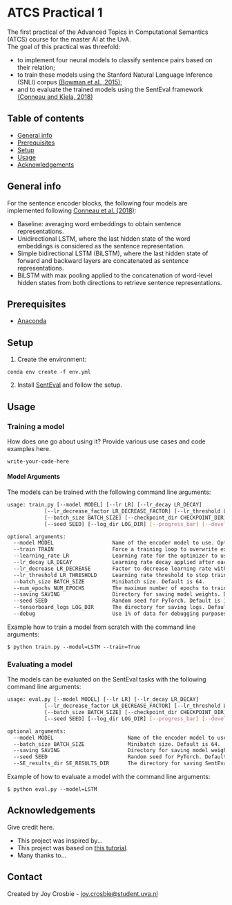 # ATCS Practical 1
The first practical of the Advanced Topics in Computational Semantics (ATCS) course for the master AI at the UvA.  
The goal of this practical was threefold:
* to implement four neural models to classify sentence pairs based on their relation;
* to train these models using the Stanford Natural Language Inference (SNLI) corpus [(Bowman
et al., 2015);](https://arxiv.org/pdf/1508.05326.pdf)
* and to evaluate the trained models using the SentEval framework [(Conneau and Kiela, 2018)](https://arxiv.org/pdf/1803.05449.pdf)

## Table of contents
* [General info](#general-info)
* [Prerequisites](#prerequisites)
* [Setup](#setup)
* [Usage](#usage)
* [Acknowledgements](#acknowledgements)


## General info
For the sentence encoder blocks, the following four models are implemented following [Conneau et al. (2018)](https://arxiv.org/pdf/1705.02364.pdf):
* Baseline: averaging word embeddings to obtain sentence representations.
* Unidirectional LSTM, where the last hidden state of the word embeddings is considered as the sentence representation.
* Simple bidirectional LSTM (BiLSTM), where the last hidden state of forward and backward layers are concatenated as sentence representations.
* BiLSTM with max pooling applied to the concatenation of word-level hidden states from both directions to retrieve sentence representations.
	
## Prerequisites
* [Anaconda](https://conda.io/projects/conda/en/latest/user-guide/install/index.html)
	
## Setup

1. Create the environment:
```
conda env create -f env.yml
```

2. Install [SentEval](https://github.com/facebookresearch/SentEval) and follow the setup.

## Usage
### Training a model
How does one go about using it?
Provide various use cases and code examples here.

`write-your-code-here`

#### Model Arguments
The models can be trained with the following command line arguments:

```bash
usage: train.py [--model MODEL] [--lr LR] [--lr_decay LR_DECAY]
		    [--lr_decrease_factor LR_DECREASE_FACTOR] [--lr_threshold LR_THRESHOLD] 
		    [--batch_size BATCH_SIZE] [--checkpoint_dir CHECKPOINT_DIR]
		    [--seed SEED] [--log_dir LOG_DIR] [--progress_bar] [--development]

optional arguments:
  --model MODEL                   Name of the encoder model to use. Options: ['aweencoder', 'LSTM', 'BiLSTM', 'BiLSTMMax']. Default is 'aweencoder'.
  --train TRAIN                   Force a training loop to overwrite existing models. Default is set to False.
  --learning_rate LR              Learning rate for the optimizer to use. Default is 0.1.
  --lr_decay LR_DECAY             Learning rate decay applied after each epoch. Default is 0.99.
  --lr_decrease LR_DECREASE       Factor to decrease learning rate with when val accuracy decreases. Default is 5.
  --lr_threshold LR_THRESHOLD     Learning rate threshold to stop training at. Default is 10e-5.
  --batch_size BATCH_SIZE         Minibatch size. Default is 64.
  --num_epochs NUM_EPOCHS         The maximum number of epochs to train for. Default is 20.
  --saving SAVING                 Directory for saving model weights. Default is 'saved'.
  --seed SEED                     Random seed for PyTorch. Default is 17.
  --tensorboard_logs LOG_DIR      The directory for saving logs. Default is 'tensorboard_logs'.
  --debug                         Use 1% of data for debugging purposes.
  ```
  
Example how to train a model from scratch with the command line arguments:

```
$ python train.py --model=LSTM --train=True
```
### Evaluating a model
The models can be evaluated on the SentEval tasks with the following command line arguments:

```bash
usage: eval.py [--model MODEL] [--lr LR] [--lr_decay LR_DECAY]
		    [--lr_decrease_factor LR_DECREASE_FACTOR] [--lr_threshold LR_THRESHOLD] 
		    [--batch_size BATCH_SIZE] [--checkpoint_dir CHECKPOINT_DIR]
		    [--seed SEED] [--log_dir LOG_DIR] [--progress_bar] [--development]

optional arguments:
  --model MODEL                        Name of the encoder model to use. Options: ['aweencoder', 'LSTM', 'BiLSTM', 'BiLSTMMax']. Default is 'aweencoder'.
  --batch_size BATCH_SIZE              Minibatch size. Default is 64.
  --saving SAVING                      Directory for saving model weights. Default is 'saved'.
  --seed SEED                          Random seed for PyTorch. Default is 17.
  --SE_results_dir SE_RESULTS_DIR      The directory for saving SentEval results. Default is 'SentEval_saved'.
  ```
Example of how to evaluate a model with the command line arguments:

```
$ python eval.py --model=LSTM
```

## Acknowledgements
Give credit here.
- This project was inspired by...
- This project was based on [this tutorial](https://www.example.com).
- Many thanks to...


## Contact
Created by Joy Crosbie - joy.crosbie@student.uva.nl
